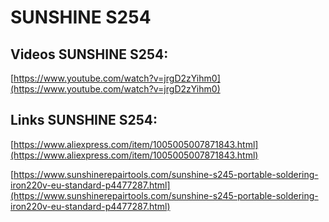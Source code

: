 # SUNSHINE S254

## Videos SUNSHINE S254:

[https://www.youtube.com/watch?v=jrgD2zYihm0](https://www.youtube.com/watch?v=jrgD2zYihm0)

## Links SUNSHINE S254:

[https://www.aliexpress.com/item/1005005007871843.html](https://www.aliexpress.com/item/1005005007871843.html)

[https://www.sunshinerepairtools.com/sunshine-s245-portable-soldering-iron220v-eu-standard-p4477287.html](https://www.sunshinerepairtools.com/sunshine-s245-portable-soldering-iron220v-eu-standard-p4477287.html)
